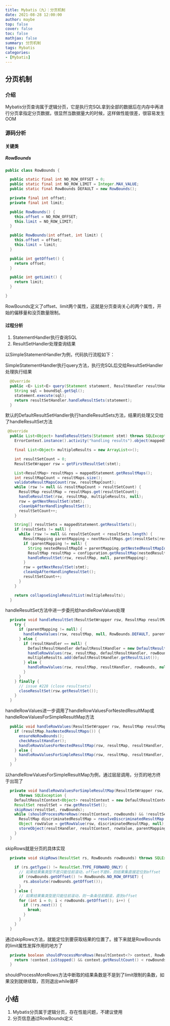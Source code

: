 ```yaml
---
title: Mybatis（九）：分页机制
date: 2021-08-28 12:00:00
author: maybe
top: false
cover: false
toc: false
mathjax: false
summary: 分页机制
tags: Mybatis
categories:
- [Mybatis]
---
```

## 分页机制

### 介绍

Mybatis分页查询属于逻辑分页，它是执行完SQL拿到全部的数据后在内存中再进行分页拿指定分页数据，很显然当数据量大的时候，这样做性能很差，很容易发生OOM

### 源码分析

#### 关键类

##### RowBounds

```java
public class RowBounds {

  public static final int NO_ROW_OFFSET = 0;
  public static final int NO_ROW_LIMIT = Integer.MAX_VALUE;
  public static final RowBounds DEFAULT = new RowBounds();

  private final int offset;
  private final int limit;

  public RowBounds() {
    this.offset = NO_ROW_OFFSET;
    this.limit = NO_ROW_LIMIT;
  }

  public RowBounds(int offset, int limit) {
    this.offset = offset;
    this.limit = limit;
  }

  public int getOffset() {
    return offset;
  }

  public int getLimit() {
    return limit;
  }

}
```

RowBounds定义了offset、limit两个属性，这就是分页查询关心的两个属性，开始的偏移量和没页数量限制。

#### 过程分析

1. StatementHandler执行查询SQL
2. ResultSetHandler处理查询结果

以SimpleStatementHandler为例，代码执行流程如下：

SimpleStatementHandler执行query方法，执行完SQL后交给ResultSetHandler处理执行结果

```java
  @Override
  public <E> List<E> query(Statement statement, ResultHandler resultHandler) throws SQLException {
    String sql = boundSql.getSql();
    statement.execute(sql);
    return resultSetHandler.handleResultSets(statement);
  }
```

默认的DefaultResultSetHandler执行handleResultSets方法，结果的处理又交给了handleResultSet方法

```java
 @Override
  public List<Object> handleResultSets(Statement stmt) throws SQLException {
    ErrorContext.instance().activity("handling results").object(mappedStatement.getId());

    final List<Object> multipleResults = new ArrayList<>();

    int resultSetCount = 0;
    ResultSetWrapper rsw = getFirstResultSet(stmt);

    List<ResultMap> resultMaps = mappedStatement.getResultMaps();
    int resultMapCount = resultMaps.size();
    validateResultMapsCount(rsw, resultMapCount);
    while (rsw != null && resultMapCount > resultSetCount) {
      ResultMap resultMap = resultMaps.get(resultSetCount);
      handleResultSet(rsw, resultMap, multipleResults, null);
      rsw = getNextResultSet(stmt);
      cleanUpAfterHandlingResultSet();
      resultSetCount++;
    }

    String[] resultSets = mappedStatement.getResultSets();
    if (resultSets != null) {
      while (rsw != null && resultSetCount < resultSets.length) {
        ResultMapping parentMapping = nextResultMaps.get(resultSets[resultSetCount]);
        if (parentMapping != null) {
          String nestedResultMapId = parentMapping.getNestedResultMapId();
          ResultMap resultMap = configuration.getResultMap(nestedResultMapId);
          handleResultSet(rsw, resultMap, null, parentMapping);
        }
        rsw = getNextResultSet(stmt);
        cleanUpAfterHandlingResultSet();
        resultSetCount++;
      }
    }

    return collapseSingleResultList(multipleResults);
  }
```

handleResultSet方法中进一步委托给handleRowValues处理

```java
  private void handleResultSet(ResultSetWrapper rsw, ResultMap resultMap, List<Object> multipleResults, ResultMapping parentMapping) throws SQLException {
    try {
      if (parentMapping != null) {
        handleRowValues(rsw, resultMap, null, RowBounds.DEFAULT, parentMapping);
      } else {
        if (resultHandler == null) {
          DefaultResultHandler defaultResultHandler = new DefaultResultHandler(objectFactory);
          handleRowValues(rsw, resultMap, defaultResultHandler, rowBounds, null);
          multipleResults.add(defaultResultHandler.getResultList());
        } else {
          handleRowValues(rsw, resultMap, resultHandler, rowBounds, null);
        }
      }
    } finally {
      // issue #228 (close resultsets)
      closeResultSet(rsw.getResultSet());
    }
  }
```

handleRowValues进一步调用了handleRowValuesForNestedResultMap或handleRowValuesForSimpleResultMap方法

```java
  public void handleRowValues(ResultSetWrapper rsw, ResultMap resultMap, ResultHandler<?> resultHandler, RowBounds rowBounds, ResultMapping parentMapping) throws SQLException {
    if (resultMap.hasNestedResultMaps()) {
      ensureNoRowBounds();
      checkResultHandler();
      handleRowValuesForNestedResultMap(rsw, resultMap, resultHandler, rowBounds, parentMapping);
    } else {
      handleRowValuesForSimpleResultMap(rsw, resultMap, resultHandler, rowBounds, parentMapping);
    }
  }
```

以handleRowValuesForSimpleResultMap为例，通过层层调用，分页的地方终于出现了

```java
  private void handleRowValuesForSimpleResultMap(ResultSetWrapper rsw, ResultMap resultMap, ResultHandler<?> resultHandler, RowBounds rowBounds, ResultMapping parentMapping)
      throws SQLException {
    DefaultResultContext<Object> resultContext = new DefaultResultContext<>();
    ResultSet resultSet = rsw.getResultSet();
    skipRows(resultSet, rowBounds);
    while (shouldProcessMoreRows(resultContext, rowBounds) && !resultSet.isClosed() && resultSet.next()) {
      ResultMap discriminatedResultMap = resolveDiscriminatedResultMap(resultSet, resultMap, null);
      Object rowValue = getRowValue(rsw, discriminatedResultMap, null);
      storeObject(resultHandler, resultContext, rowValue, parentMapping, resultSet);
    }
  }
```

skipRows就是分页的具体实现

```java
  private void skipRows(ResultSet rs, RowBounds rowBounds) throws SQLException {
  
    if (rs.getType() != ResultSet.TYPE_FORWARD_ONLY) {
      // 如果结果集类型不是只能往前滚动，offset不是0，则结果集直接定位到offset
      if (rowBounds.getOffset() != RowBounds.NO_ROW_OFFSET) {
        rs.absolute(rowBounds.getOffset());
      }
    } else {
      // 如果结果集类型是只能往前滚动，则一条条往前翻滚，直到offset
      for (int i = 0; i < rowBounds.getOffset(); i++) {
        if (!rs.next()) {
          break;
        }
      }
    }
  }
```

通过skipRows方法，就能定位到要获取结果的位置了。接下来就是RowBounds的limit属性发挥作用的地方了

```java
  private boolean shouldProcessMoreRows(ResultContext<?> context, RowBounds rowBounds) {
    return !context.isStopped() && context.getResultCount() < rowBounds.getLimit();
  }
```

shouldProcessMoreRows方法中断取的结果条数是不是到了limit限制的条数，如果没到就继续取，否则退出while循环

## 小结

1. Mybatis分页属于逻辑分页，存在性能问题，不建议使用
2. 分页信息通过RowBounds定义